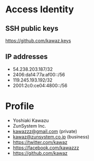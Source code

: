 # Access Identity

## SSH public keys

https://github.com/kawaz.keys

## IP addresses

- 54.238.203.187/32
- 2406:da14:77a:af00::/56
- 119.245.193.192/32
- 2001:2c0:ce04:4800::/56


# Profile

- Yoshiaki Kawazu
- ZunSystem Inc.
- kawazzz@gmail.com (private)
- kawaz@zunsystem.co.jp (business)
- https://twitter.com/kawaz
- https://facebook.com/kawazzz
- https://github.com/kawaz
